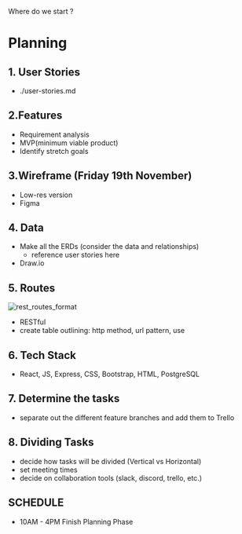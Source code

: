Where do we start ? 

# Planning 
## 1. User Stories
- ./user-stories.md

## 2.Features
- Requirement analysis
- MVP(minimum viable product)
- Identify stretch goals

## 3.Wireframe (Friday 19th November)
- Low-res version
- Figma

## 4. Data 
- Make all the ERDs (consider the data and relationships)
    - reference user stories here
- Draw.io

## 5. Routes
![rest_routes_format](./images/rest-routes_format.png)
- RESTful
- create table outlining: http method, url pattern, use

## 6. Tech Stack
- React, JS, Express, CSS, Bootstrap, HTML, PostgreSQL

## 7. Determine the tasks
- separate out the different feature branches and add them to Trello

## 8. Dividing Tasks 
- decide how tasks will be divided (Vertical vs Horizontal)
- set meeting times
- decide on collaboration tools (slack, discord, trello, etc.)


## SCHEDULE
- 10AM - 4PM Finish Planning Phase
